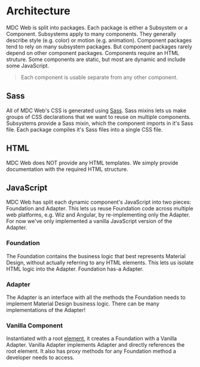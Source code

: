 # Architecture

MDC Web is split into packages. Each package is either a Subsystem or a
Component. Subsystems apply to many components. They generally describe style
(e.g. color) or motion (e.g. animation). Component packages tend to rely on
many subsystem packages. But component packages rarely depend on other
component packages. Components require an HTML struture. Some components are
static, but most are dynamic and include some JavaScript.

> Each component is usable separate from any other component.

## Sass

All of MDC Web's CSS is generated using [Sass](http://sass-lang.com/). Sass
mixins lets us make groups of CSS declarations that we want to reuse on
multiple components. Subsystems provide a Sass mixin, which the component
imports in it's Sass file. Each package compiles it's Sass files into a single
CSS file.

## HTML

MDC Web does NOT provide any HTML templates. We simply provide documentation
with the required HTML structure.

## JavaScript

MDC Web has split each dynamic component's JavaScript into two pieces:
Foundation and Adapter. This lets us reuse Foundation code across multiple web
platforms, e.g. Wiz and Angular, by re-implementing only the Adapter. For now
we've only implemented a vanilla JavaScript version of the Adapter.

### Foundation

The Foundation contains the business logic that best represents Material Design,
without actually referring to any HTML elements. This lets us isolate HTML logic
into the Adapter. Foundation has-a Adapter.

### Adapter

The Adapter is an interface with all the methods the Foundation needs to
implement Material Design business logic. There can be many implementations of
the Adapter!

### Vanilla Component

Instantiated with a root [element](https://developer.mozilla.org/en-US/docs/Web/API/Element),
it creates a Foundation with a Vanilla Adapter. Vanilla Adapter implements
Adapter and directly references the root element. It also has proxy methods for
any Foundation method a developer needs to access.
